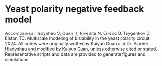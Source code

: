 # Yeast polarity negative feedback model
Accompanies Hladyshau S, Guan K, Nivedita N, Errede B, Tsygankov D, Elston TC. Multiscale modeling of bistability in the yeast polarity circuit. 2024.
All codes were originally written by Kaiyun Guan and Dr. Siarhei Hladyshau and modified by Kaiyun Guan, unless otherwise cited or stated.
Representative scripts and data are provided to generate figures and simulations.
